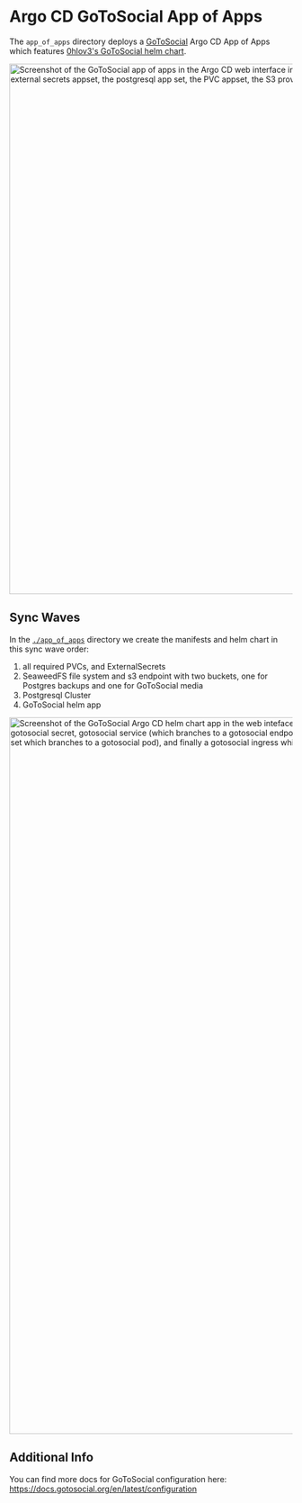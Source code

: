 # Argo CD GoToSocial App of Apps

The `app_of_apps` directory deploys a [GoToSocial] Argo CD App of Apps which features [0hlov3's GoToSocial helm chart].

<img width="943" alt="Screenshot of the GoToSocial app of apps in the Argo CD web interface in tree view mode. It shows the main helm chart appset, the external secrets appset, the postgresql app set, the PVC appset, the S3 provider app set, and hte S3 PVC appset" src="https://github.com/user-attachments/assets/45e7eb05-9843-4534-bb04-8a48cb8cb8d3" />

## Sync Waves

In the [`./app_of_apps`](./app_of_apps) directory we create the manifests and helm chart in this sync wave order:

1. all required PVCs, and ExternalSecrets
2. SeaweedFS file system and s3 endpoint with two buckets, one for Postgres backups and one for GoToSocial media
3. Postgresql Cluster
4. GoToSocial helm app
  <img width="1274" alt="Screenshot of the GoToSocial Argo CD helm chart app in the web inteface using tree view mode. It shows a branching structured flow map that goes from left to right: gotosocial-web-app to gotosocial secret, gotosocial service (which branches to a gotosocial endpoint end endpoint slice), gotosocial service account, gotosocial deployment (which branches to a gotosocial replica set which branches to a gotosocial pod), and finally a gotosocial ingress which branches to a gotosocial TLS certificate" src="https://github.com/user-attachments/assets/e07af4db-5c55-4142-90c8-6fe61d5b684b" />

## Additional Info

You can find more docs for GoToSocial configuration here:
https://docs.gotosocial.org/en/latest/configuration

<!-- link references -->
[GoToSocial]: https://docs.gotosocial.org/en/latest/
[0hlov3's GoToSocial helm chart]: https://github.com/0hlov3/charts/tree/main/charts/gotosocial
